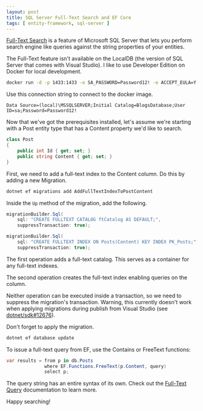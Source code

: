 ```yaml
---
layout: post
title: SQL Server Full-Text Search and EF Core
tags: [ entity-framework, sql-server ]
---
```


[Full-Text Search](https://docs.microsoft.com/sql/relational-databases/search/full-text-search) is a feature of Microsoft SQL Server that lets you perform search engine like queries against the string properties of your entities.

The Full-Text feature isn't available on the LocalDB (the version of SQL Server that comes with Visual Studio). I like to use Developer Edition on Docker for local development.

```sh
docker run -d -p 1433:1433 -e SA_PASSWORD=Password12! -e ACCEPT_EULA=Y mcr.microsoft.com/mssql/server
```

Use this connection string to connect to the docker image.

    Data Source=(local)\MSSQLSERVER;Initial Catalog=BlogsDatabase;User ID=sa;Password=Password12!

Now that we've got the prerequisites installed, let's assume we're starting with a Post entity type that has a Content property we'd like to search.

```cs
class Post
{
    public int Id { get; set; }
    public string Content { get; set; }
}
```

First, we need to add a full-text index to the Content column. Do this by adding a new Migration.

```sh
dotnet ef migrations add AddFullTextIndexToPostContent
```

Inside the `Up` method of the migration, add the following.

```cs
migrationBuilder.Sql(
    sql: "CREATE FULLTEXT CATALOG ftCatalog AS DEFAULT;",
    suppressTransaction: true);

migrationBuilder.Sql(
    sql: "CREATE FULLTEXT INDEX ON Posts(Content) KEY INDEX PK_Posts;",
    suppressTransaction: true);
```

The first operation adds a full-text catalog. This serves as a container for any full-text indexes.

The second operation creates the full-text index enabling queries on the column.

Neither operation can be executed inside a transaction, so we need to suppress the migration's transaction. Warning, this currently doesn't work when applying migrations during publish from Visual Studio (see [dotnet/sdk#12676](https://github.com/dotnet/sdk/issues/12676)).

Don't forget to apply the migration.

```sh
dotnet ef database update
```

To issue a full-text query from EF, use the Contains or FreeText functions:

```cs
var results = from p in db.Posts
              where EF.Functions.FreeText(p.Content, query)
              select p;
```

The query string has an entire syntax of its own. Check out the [Full-Text Query](https://docs.microsoft.com/sql/relational-databases/search/query-with-full-text-search) documentation to learn more.

Happy searching!
